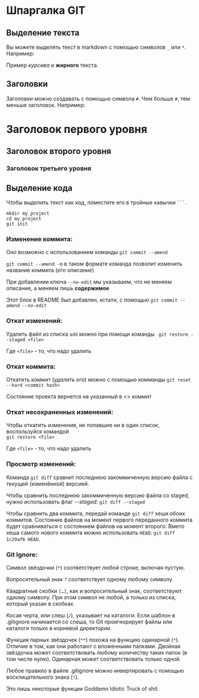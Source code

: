 # Шпаргалка GIT

## Выделение текста

Вы можете выделять текст в markdown с помощью символов `_` или `*`. Например:

Пример _курсива_ и **жирного** текста.

## Заголовки

Заголовки можно создавать с помощью символа `#`. Чем больше `#`, тем меньше заголовок. Например:

# Заголовок первого уровня
## Заголовок второго уровня
### Заголовок третьего уровня

## Выделение кода

Чтобы выделить текст как код, поместите его в тройные кавычки ` ``` `. 

```
mkdir my_project
cd my_project
git init
```
### Изменение коммита:
Оно возможно с использованием команды `git commit --amend`

`git commit --amend -m` в таком формате команда позволит изменить название коммита (_его описание_)

При добавлении ключа `--no-edit` мы указываем, что не меняем описание, а меняем лишь **содержимое**

Этот блок в README был добавлен, кстати, с помощью _`git commit --amend --no-edit`_

### Откат изменений:

Удалить файл из списка `add` можно при помощи команды ` git restore --staged <file>`

Где `<file>` - то, что надо удалить

### Откат коммита:

Откатить коммит (_удалить его_) можно с помощью комманды `git reset --hard <commit hash>`

Состояние проекта вернется на указанный в <> коммит 

### Откат несохраненных изменений:

Чтобы откатить изменения, не попавшие ни в один список, воспользуйся командой<br>`git restore <file>`

Где `<file>` - то, что надо удалить

### Просмотр изменений:

Команда `git diff` сравнит последнюю закоммиченную версию файла с текущей (изменённой) версией.

Чтобы сравнить последнюю закоммиченную версию файла со staged, нужно использовать флаг _--staged_: `git diff --staged`

Чтобы сравнить два коммита, передай команде `git diff` хеши обоих коммитов. Состояние файлов на момент первого переданного коммита будет сравниваться с состоянием файлов на момент второго. Вмето хеша самого нового коммита можно использовать `HEAD`: `git diff 1c29af6 HEAD`.

### Git Ignore:

Символ звёздочки (`*`) соответствует любой строке, включая пустую.

Вопросительный знак `?` соответствует одному любому символу.

Квадратные скобки `[…]`, как и вопросительный знак, соответствуют одному символу. При этом символ не любой, а только из списка, который указан в скобках.

Косая черта, или слеш (`/`), указывает на каталоги. Если шаблон в .gitignore начинается со слеша, то Git проигнорирует файлы или каталоги только в корневой директории.

Функция парных звёздочек (`**`) похожа на функцию одинарной (`*`). Отличие в том, как они работают с вложенными папками. Двойная звёздочка может соответствовать любому количеству таких папок (в том числе нулю). Одинарная может соответствовать только одной.

Любое правило в файле .gitignore можно инвертировать с помощью восклицательного знака (`!`).

Это лишь некоторые функции Goddamn Idiotic Truck of shit.